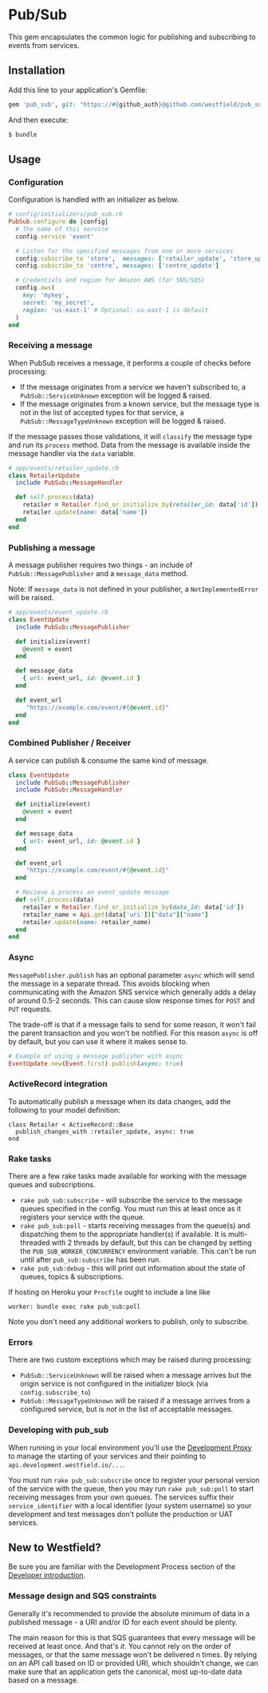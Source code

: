 # Pub/Sub

This gem encapsulates the common logic for publishing and subscribing to events from services.

## Installation

Add this line to your application's Gemfile:

```ruby
gem 'pub_sub', git: "https://#{github_auth}@github.com/westfield/pub_sub.git"

```

And then execute:

```sh
$ bundle
```

## Usage

### Configuration
Configuration is handled with an initializer as below.

```ruby
# config/initializers/pub_sub.rb
PubSub.configure do |config|
  # The name of this service
  config.service 'event'

  # Listen for the specified messages from one or more services
  config.subscribe_to 'store',  messages: ['retailer_update', 'store_update']
  config.subscribe_to 'centre', messages: ['centre_update']

  # Credentials and region for Amazon AWS (for SNS/SQS)
  config.aws(
    key: 'mykey',
    secret: 'my_secret',
    region: 'us-east-1' # Optional: us-east-1 is default
  )
end
```

### Receiving a message

When PubSub receives a message, it performs a couple of checks before processing:

* If the message originates from a service we haven't subscribed to, a `PubSub::ServiceUnknown` exception will be logged & raised.
* If the message originates from a known service, but the message type is not in the list of accepted types for that service, a `PubSub::MessageTypeUnknown` exception will be logged & raised.

If the message passes those validations, it will `classify` the message type and run its `process` method. Data from the message is available inside the message handler via the `data` variable.

```ruby
# app/events/retailer_update.rb
class RetailerUpdate
  include PubSub::MessageHandler

  def self.process(data)
  	retailer = Retailer.find_or_initialize_by(retailer_id: data['id'])
  	retailer.update(name: data['name'])
  end
end

```


### Publishing a message

A message publisher requires two things - an include of `PubSub::MessagePublisher` and a `message_data` method.

Note: If `message_data` is not defined in your publisher, a `NotImplementedError` will be raised.

```ruby
# app/events/event_update.rb
class EventUpdate
  include PubSub::MessagePublisher

  def initialize(event)
    @event = event
  end

  def message_data
    { url: event_url, id: @event.id }
  end

  def event_url
     "https://example.com/event/#{@event.id}"
  end
end
```

### Combined Publisher / Receiver

A service can publish & consume the same kind of message.

```ruby
class EventUpdate
  include PubSub::MessagePublisher
  include PubSub::MessageHandler

  def initialize(event)
    @event = event
  end

  def message_data
    { url: event_url, id: @event.id }
  end

  def event_url
     "https://example.com/event/#{@event.id}"
  end

  # Recieve & process an event_update message
  def self.process(data)
    retailer = Retailer.find_or_initialize_by(data_id: data['id'])
    retailer_name = Api.get(data['uri'])["data"]["name"]
    retailer.update(name: retailer_name)
  end
end
```

### Async
`MessagePublisher.publish` has an optional parameter `async` which will send the message in a separate thread. This avoids blocking when communicating with the Amazon SNS service which generally adds a delay of around 0.5-2 seconds. This can cause slow response times for `POST` and `PUT` requests.

The trade-off is that if a message fails to send for some reason, it won't fail the parent transaction and you won't be notified. For this reason `async` is off by default, but you can use it where it makes sense to.

```ruby
# Example of using a message publisher with async
EventUpdate.new(Event.first).publish(async: true)
```

### ActiveRecord integration

To automatically publish a message when its data changes, add the following to your model definition:

```
class Retailer < ActiveRecord::Base
  publish_changes_with :retailer_update, async: true
end
```

### Rake tasks

There are a few rake tasks made available for working with the message queues and subscriptions.

* `rake pub_sub:subscribe` - will subscribe the service to the message queues specified in the config. You must run this at least once as it registers your service with the queue.
* `rake pub_sub:poll` - starts receiving messages from the queue(s) and dispatching them to the appropriate handler(s) if available. It is multi-threaded with 2 threads by default, but this can be changed by setting the `PUB_SUB_WORKER_CONCURRENCY` environment variable. This can't be run until after `pub_sub:subscribe` has been run.
* `rake pub_sub:debug` - this will print out information about the state of queues, topics & subscriptions.

If hosting on Heroku your `Procfile` ought to include a line like

```
worker: bundle exec rake pub_sub:poll
```

Note you don't need any additional workers to publish, only to subscribe.

### Errors

There are two custom exceptions which may be raised during processing:

* `PubSub::ServiceUnknown` will be raised when a message arrives but the origin service is not configured in the initializer block (via `config.subscribe_to`)
* `PubSub::MessageTypeUnknown` will be raised if a message arrives from a configured service, but is *not* in the list of acceptable messages.

### Developing with pub_sub

When running in your local environment you'll use the [Development Proxy](https://github.com/westfield/development_proxy) to manage the starting of your services and their pointing to `api.development.westfield.io/...`.

You must run `rake pub_sub:subscribe` once to register your personal version of the service with the queue, then you may run  `rake pub_sub:poll` to start receiving messages from your own queues.  The services suffix their `service_identifier` with a local identifier (your system username) so your development and test messages don't pollute the production or UAT services.

## New to Westfield?

Be sure you are familiar with the Development Process section of the [Developer introduction](https://wiki.westfieldlabs.com/display/WL/Developer+introduction+documentation).

### Message design and SQS constraints

Generally it's recommended to provide the absolute minimum of data in a published message - a URI and/or ID for each event should be plenty.

The main reason for this is that SQS guarantees that every message will be received at least once. And that's _it_. You cannot rely on the order of messages, or that the same message won't be delivered n times. By relying on an API call based on ID or provided URI, which shouldn't change, we can make sure that an application gets the canonical, most up-to-date data based on a message.

